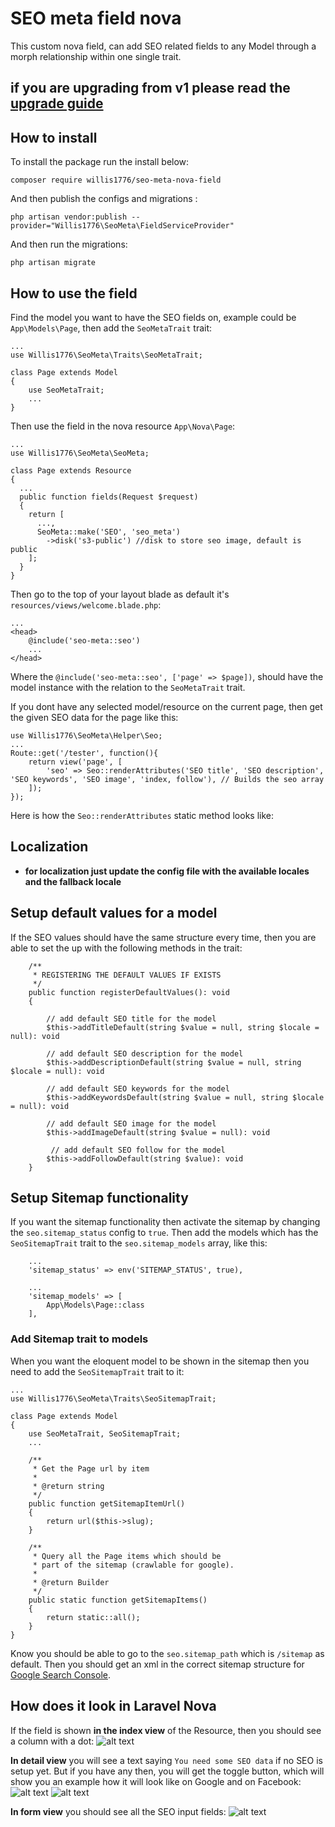 # SEO meta field nova

This custom nova field, can add SEO related fields to any Model through a morph relationship within one single trait.

## if you are upgrading from v1 please read the [upgrade guide](UPGRADING.md)

## How to install

To install the package run the install below:

```
composer require willis1776/seo-meta-nova-field
```

And then publish the configs and migrations :

```
php artisan vendor:publish --provider="Willis1776\SeoMeta\FieldServiceProvider"
```

And then run the migrations:

```
php artisan migrate
```

## How to use the field

Find the model you want to have the SEO fields on, example could be `App\Models\Page`, then add the `SeoMetaTrait`
trait:

```
...
use Willis1776\SeoMeta\Traits\SeoMetaTrait;

class Page extends Model
{
    use SeoMetaTrait;
    ...
}
```

Then use the field in the nova resource `App\Nova\Page`:

```
...
use Willis1776\SeoMeta\SeoMeta;

class Page extends Resource
{
  ...
  public function fields(Request $request)
  {
    return [
      ...,
      SeoMeta::make('SEO', 'seo_meta')
        ->disk('s3-public') //disk to store seo image, default is public
    ];
  }
}
```

Then go to the top of your layout blade as default it's `resources/views/welcome.blade.php`:

```
...
<head>
    @include('seo-meta::seo')
    ...
</head>
```

Where the `@include('seo-meta::seo', ['page' => $page])`, should have the model instance with the relation to
the `SeoMetaTrait` trait.

If you dont have any selected model/resource on the current page, then get the given SEO data for the page like this:

```
use Willis1776\SeoMeta\Helper\Seo;
...
Route::get('/tester', function(){
    return view('page', [
        'seo' => Seo::renderAttributes('SEO title', 'SEO description', 'SEO keywords', 'SEO image', 'index, follow'), // Builds the seo array
    ]);
});
```

Here is how the `Seo::renderAttributes` static method looks like:

## Localization

- **for localization just update the config file with the available locales and the fallback locale**

## Setup default values for a model

If the SEO values should have the same structure every time, then you are able to set the up with the following methods
in the trait:

```
    /**
     * REGISTERING THE DEFAULT VALUES IF EXISTS
     */
    public function registerDefaultValues(): void
    {
        
        // add default SEO title for the model 
        $this->addTitleDefault(string $value = null, string $locale = null): void
        
        // add default SEO description for the model 
        $this->addDescriptionDefault(string $value = null, string $locale = null): void
        
        // add default SEO keywords for the model 
        $this->addKeywordsDefault(string $value = null, string $locale = null): void
        
        // add default SEO image for the model 
        $this->addImageDefault(string $value = null): void
        
         // add default SEO follow for the model 
        $this->addFollowDefault(string $value): void
    }
```

## Setup Sitemap functionality

If you want the sitemap functionality then activate the sitemap by changing the `seo.sitemap_status` config to `true`.
Then add the models which has the `SeoSitemapTrait` trait to the `seo.sitemap_models` array, like this:

```
    ...
    'sitemap_status' => env('SITEMAP_STATUS', true),

    ...
    'sitemap_models' => [
        App\Models\Page::class
    ],
```

### Add Sitemap trait to models

When you want the eloquent model to be shown in the sitemap then you need to add the `SeoSitemapTrait` trait to it:

```
...
use Willis1776\SeoMeta\Traits\SeoSitemapTrait;

class Page extends Model
{
    use SeoMetaTrait, SeoSitemapTrait;
    ...

    /**
     * Get the Page url by item
     *
     * @return string
     */
    public function getSitemapItemUrl()
    {
        return url($this->slug);
    }

    /**
     * Query all the Page items which should be
     * part of the sitemap (crawlable for google).
     *
     * @return Builder
     */
    public static function getSitemapItems()
    {
        return static::all();
    }
}
```

Know you should be able to go to the `seo.sitemap_path` which is `/sitemap` as default. Then you should get an xml in
the correct sitemap structure for [Google Search Console](https://search.google.com/search-console/about).

## How does it look in Laravel Nova

If the field is shown **in the index view** of the Resource, then you should see a column with a dot:
![alt text](/assets/images/seo-field-index.jpg)

**In detail view** you will see a text saying `You need some SEO data` if no SEO is setup yet. But if you have any then,
you will get the toggle button, which will show you an example how it will look like on Google and on Facebook:
![alt text](/assets/images/seo-field-detail-hidden.jpg)
![alt text](/assets/images/seo-field-detail-show.jpg)

**In form view** you should see all the SEO input fields:
![alt text](/assets/images/seo-field-form.jpg)

